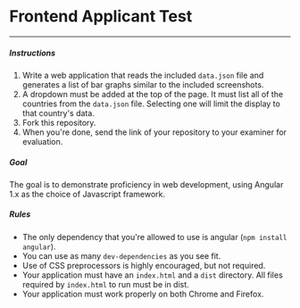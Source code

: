 # Frontend Applicant Test
---
##### Instructions
1. Write a web application that reads the included `data.json` file and generates a list of bar graphs similar to the included screenshots.
2. A dropdown must be added at the top of the page. It must list all of the countries from the `data.json` file. Selecting one will limit the display to that country's data.
3. Fork this repository.
4. When you're done, send the link of your repository to your examiner for evaluation.

##### Goal
The goal is to demonstrate proficiency in web development, using Angular 1.x as the choice of Javascript framework.

##### Rules
* The only dependency that you're allowed to use is angular (`npm install angular`).
* You can use as many `dev-dependencies` as you see fit.
* Use of CSS preprocessors is highly encouraged, but not required.
* Your application must have an `index.html` and a `dist` directory. All files required by `index.html` to run must be in dist.
* Your application must work properly on both Chrome and Firefox.